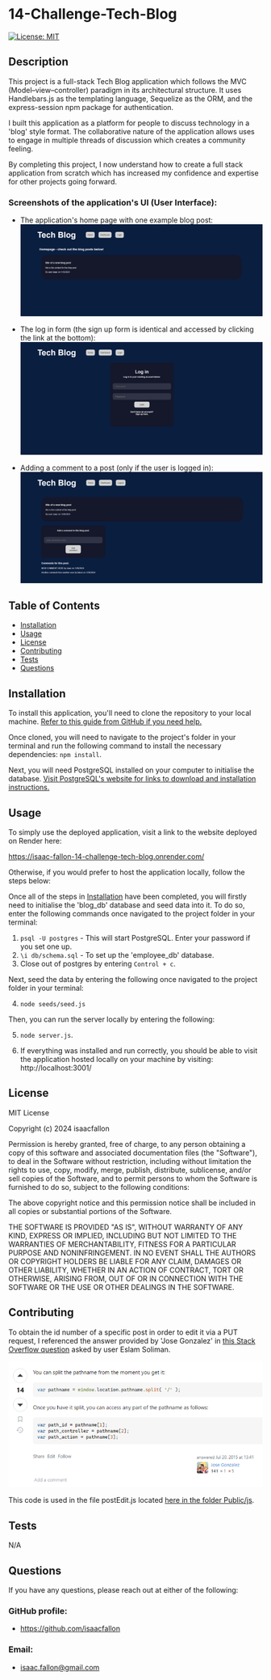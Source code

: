 # 14-Challenge-Tech-Blog

[![License: MIT](https://img.shields.io/badge/License-MIT-yellow.svg)](https://opensource.org/licenses/MIT)
        
## Description
            
This project is a full-stack Tech Blog application which follows the MVC (Model–view–controller) paradigm in its architectural structure. It uses Handlebars.js as the templating language, Sequelize as the ORM, and the express-session npm package for authentication.

I built this application as a platform for people to discuss technology in a 'blog' style format. The collaborative nature of the application allows uses to engage in multiple threads of discussion which creates a community feeling. 

By completing this project, I now understand how to create a full stack application from scratch which has increased my confidence and expertise for other projects going forward. 

### Screenshots of the application's UI (User Interface):

- The application's home page with one example blog post:
![Screenshot showing the application's home page](./assets/14-Challenge-Tech-Blog_Homepage.png)

- The log in form (the sign up form is identical and accessed by clicking the link at the bottom):
![Screenshot showing a user logging in](./assets/14-Challenge-Tech-Blog_Login.png)

- Adding a comment to a post (only if the user is logged in):
![Screenshot showing a user adding a comment to a blog post](./assets/14-Challenge-Tech-Blog_Post-content2.png)
            
## Table of Contents
            
- [Installation](#installation)
- [Usage](#usage)
- [License](#license)
- [Contributing](#contributing)
- [Tests](#tests)
- [Questions](#questions)
            
## Installation

To install this application, you'll need to clone the repository to your local machine. [Refer to this guide from GitHub if you need help.](https://docs.github.com/en/repositories/creating-and-managing-repositories/cloning-a-repository/)

Once cloned, you will need to navigate to the project's folder in your terminal and run the following command to install the necessary dependencies: `npm install`.

Next, you will need PostgreSQL installed on your computer to initialise the database. [Visit PostgreSQL's website for links to download and installation instructions.](https://www.postgresql.org/)

            
## Usage

To simply use the deployed application, visit a link to the website deployed on Render here:

https://isaac-fallon-14-challenge-tech-blog.onrender.com/

Otherwise, if you would prefer to host the application locally, follow the steps below:

Once all of the steps in [Installation](#installation) have been completed, you will firstly need to initialise the 'blog_db' database and seed data into it. To do so, enter the following commands once navigated to the project folder in your terminal:

1. `psql -U postgres` - This will start PostgreSQL. Enter your password if you set one up. 
2. `\i db/schema.sql` - To set up the 'employee_db' database. 
3. Close out of postgres by entering `Control + c`.

Next, seed the data by entering the following once navigated to the project folder in your terminal:

4. `node seeds/seed.js`

Then, you can run the server locally by entering the following:

5. `node server.js`.

6. If everything was installed and run correctly, you should be able to visit the application hosted locally on your machine by visiting: http://localhost:3001/
            
## License
            
MIT License

Copyright (c) 2024 isaacfallon
            
Permission is hereby granted, free of charge, to any person obtaining a copy
of this software and associated documentation files (the "Software"), to deal
in the Software without restriction, including without limitation the rights
to use, copy, modify, merge, publish, distribute, sublicense, and/or sell
copies of the Software, and to permit persons to whom the Software is
furnished to do so, subject to the following conditions:
            
The above copyright notice and this permission notice shall be included in all
copies or substantial portions of the Software.
            
THE SOFTWARE IS PROVIDED "AS IS", WITHOUT WARRANTY OF ANY KIND, EXPRESS OR
IMPLIED, INCLUDING BUT NOT LIMITED TO THE WARRANTIES OF MERCHANTABILITY,
FITNESS FOR A PARTICULAR PURPOSE AND NONINFRINGEMENT. IN NO EVENT SHALL THE
AUTHORS OR COPYRIGHT HOLDERS BE LIABLE FOR ANY CLAIM, DAMAGES OR OTHER
LIABILITY, WHETHER IN AN ACTION OF CONTRACT, TORT OR OTHERWISE, ARISING FROM,
OUT OF OR IN CONNECTION WITH THE SOFTWARE OR THE USE OR OTHER DEALINGS IN THE
SOFTWARE.
            
## Contributing

To obtain the id number of a specific post in order to edit it via a PUT request, I referenced the answer provided by 'Jose Gonzalez' in [this Stack Overflow question](https://stackoverflow.com/questions/6888783/split-path-name-to-get-routing-parameter) asked by user Eslam Soliman. 

![Screenshot of StackOverflow answer showing how to split a pathname into a usable ID](./assets/StackOverflow-Answer_path-name-into-routing-parameter_by-Eslam-Soliman.png)

This code is used in the file postEdit.js located [here in the folder Public/js](./public/js/). 

            
## Tests

N/A
     
## Questions
            
If you have any questions, please reach out at either of the following:
            
### GitHub profile:
- https://github.com/isaacfallon

### Email:
- isaac.fallon@gmail.com
